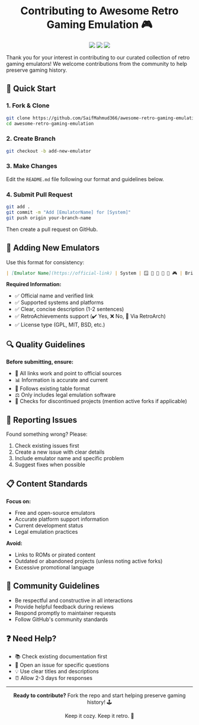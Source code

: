 <h1 align="center">Contributing to Awesome Retro Gaming Emulation 🎮</h1>

<p align="center">
  <img src="https://img.shields.io/badge/PRs-welcome-brightgreen.svg">
  <img src="https://img.shields.io/badge/Made%20with-%F0%9F%92%96-pink">
  <img src="https://img.shields.io/badge/Powered%20by-Coffee-brown">
</p>


Thank you for your interest in contributing to our curated collection of retro gaming emulators! We welcome contributions from the community to help preserve gaming history.

## 🚀 Quick Start

### 1. Fork & Clone
```bash
git clone https://github.com/SaifMahmud366/awesome-retro-gaming-emulation.git
cd awesome-retro-gaming-emulation
```

### 2. Create Branch
```bash
git checkout -b add-new-emulator
```

### 3. Make Changes
Edit the `README.md` file following our format and guidelines below.

### 4. Submit Pull Request
```bash
git add .
git commit -m "Add [EmulatorName] for [System]"
git push origin your-branch-name
```
Then create a pull request on GitHub.

## 📝 Adding New Emulators

Use this format for consistency:

```markdown
| [Emulator Name](https://official-link) | System | 🪟 🐧 🍎 🤖 📱 🎮 | Brief description highlighting key features. | ✔️/❌/🔗 | License |
```

**Required Information:**
- ✅ Official name and verified link
- ✅ Supported systems and platforms
- ✅ Clear, concise description (1-2 sentences)
- ✅ RetroAchievements support (✔️ Yes, ❌ No, 🔗 Via RetroArch)
- ✅ License type (GPL, MIT, BSD, etc.)

## 🔍 Quality Guidelines

**Before submitting, ensure:**
- 🔗 All links work and point to official sources
- 📊 Information is accurate and current
- 📝 Follows existing table format
- ⚖️ Only includes legal emulation software
- 🔄 Checks for discontinued projects (mention active forks if applicable)

## 🐛 Reporting Issues

Found something wrong? Please:
1. Check existing issues first
2. Create a new issue with clear details
3. Include emulator name and specific problem
4. Suggest fixes when possible

## 📋 Content Standards

**Focus on:**
- Free and open-source emulators
- Accurate platform support information
- Current development status
- Legal emulation practices

**Avoid:**
- Links to ROMs or pirated content
- Outdated or abandoned projects (unless noting active forks)
- Excessive promotional language

## 💬 Community Guidelines

- Be respectful and constructive in all interactions
- Provide helpful feedback during reviews
- Respond promptly to maintainer requests
- Follow GitHub's community standards

## ❓ Need Help?

- 📚 Check existing documentation first
- 🐛 Open an issue for specific questions
- 💡 Use clear titles and descriptions
- ⏰ Allow 2-3 days for responses

---
<p align="center">
<b>Ready to contribute?</b> Fork the repo and start helping preserve gaming history! 🕹️
</p>

<p align="center">Keep it cozy. Keep it retro. 💖</p>
